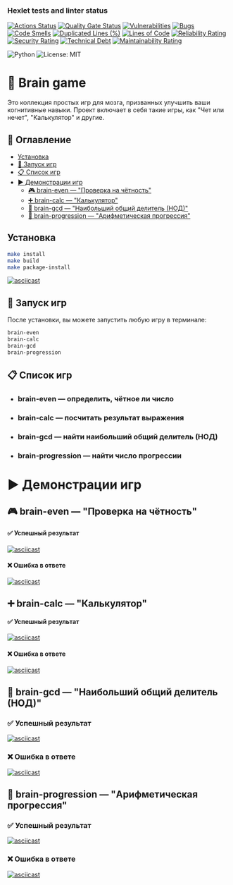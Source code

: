 ### Hexlet tests and linter status

[![Actions Status](https://github.com/Ratatuii/python-project-49/actions/workflows/hexlet-check.yml/badge.svg)](https://github.com/Ratatuii/python-project-49/actions) [![Quality Gate Status](https://sonarcloud.io/api/project_badges/measure?project=iRatatuii_python-project-49&metric=alert_status)](https://sonarcloud.io/summary/new_code?id=iRatatuii_python-project-49) [![Vulnerabilities](https://sonarcloud.io/api/project_badges/measure?project=iRatatuii_python-project-49&metric=vulnerabilities)](https://sonarcloud.io/summary/new_code?id=iRatatuii_python-project-49) [![Bugs](https://sonarcloud.io/api/project_badges/measure?project=iRatatuii_python-project-49&metric=bugs)](https://sonarcloud.io/summary/new_code?id=iRatatuii_python-project-49) [![Code Smells](https://sonarcloud.io/api/project_badges/measure?project=iRatatuii_python-project-49&metric=code_smells)](https://sonarcloud.io/summary/new_code?id=iRatatuii_python-project-49) [![Duplicated Lines (%)](https://sonarcloud.io/api/project_badges/measure?project=iRatatuii_python-project-49&metric=duplicated_lines_density)](https://sonarcloud.io/summary/new_code?id=iRatatuii_python-project-49) [![Lines of Code](https://sonarcloud.io/api/project_badges/measure?project=iRatatuii_python-project-49&metric=ncloc)](https://sonarcloud.io/summary/new_code?id=iRatatuii_python-project-49) [![Reliability Rating](https://sonarcloud.io/api/project_badges/measure?project=iRatatuii_python-project-49&metric=reliability_rating)](https://sonarcloud.io/summary/new_code?id=iRatatuii_python-project-49) [![Security Rating](https://sonarcloud.io/api/project_badges/measure?project=iRatatuii_python-project-49&metric=security_rating)](https://sonarcloud.io/summary/new_code?id=iRatatuii_python-project-49) [![Technical Debt](https://sonarcloud.io/api/project_badges/measure?project=iRatatuii_python-project-49&metric=sqale_index)](https://sonarcloud.io/summary/new_code?id=iRatatuii_python-project-49) [![Maintainability Rating](https://sonarcloud.io/api/project_badges/measure?project=iRatatuii_python-project-49&metric=sqale_rating)](https://sonarcloud.io/summary/new_code?id=iRatatuii_python-project-49)

![Python](https://img.shields.io/badge/python-3.12-blue.svg)
![License: MIT](https://img.shields.io/badge/License-MIT-yellow.svg)

# 🧠 Brain game

Это коллекция простых игр для мозга, призванных улучшить ваши когнитивные навыки. Проект включает в себя такие игры, как "Чет или нечет", "Калькулятор" и другие.

## 📑 Оглавление

- [Установка](#установка)
- [🚀 Запуск игр](#-запуск-игр)
- [📋 Список игр](#-список-игр)
- [▶️ Демонстрации игр](#️-демонстрации-игр)
  - [🎮 brain-even — "Проверка на чётность"](#-brain-even--проверка-на-чётность)
  - [➕ brain-calc — "Калькулятор"](#-brain-calc--калькулятор)
  - [🧮 brain-gcd — "Наибольший общий делитель (НОД)"](#--brain-gcd--наибольший-общий-делитель-нод)
  - [🔢 brain-progression — "Арифметическая прогрессия"](#--brain-progression--арифметическая-прогрессия)

## Установка

```bash
make install
make build
make package-install
```

[![asciicast](https://asciinema.org/a/Lob7Bi5RFfKuVcqRSC68rWdd6.svg)](https://asciinema.org/a/Lob7Bi5RFfKuVcqRSC68rWdd6)

## 🚀 Запуск игр

После установки, вы можете запустить любую игру в терминале:

```bash
brain-even
brain-calc
brain-gcd
brain-progression
```

## 📋 Список игр

- ### brain-even — определить, чётное ли число

- ### brain-calc — посчитать результат выражения

- ### brain-gcd — найти наибольший общий делитель (НОД)

- ### brain-progression — найти число прогрессии


# ▶️ Демонстрации игр

## 🎮 brain-even — "Проверка на чётность"

#### ✅ Успешный результат

[![asciicast](https://asciinema.org/a/2bnHtlsPLgMvO37ScJeI8KEkj.svg)](https://asciinema.org/a/2bnHtlsPLgMvO37ScJeI8KEkj)

#### ❌ Ошибка в ответе

[![asciicast](https://asciinema.org/a/e8psY1kmzWiDzBI0BZMOw712u.svg)](https://asciinema.org/a/e8psY1kmzWiDzBI0BZMOw712u)

## ➕ brain-calc — "Калькулятор"

#### ✅ Успешный результат

[![asciicast](https://asciinema.org/a/NarU8GGvXxlSNtOBLqXlhY5R7.svg)](https://asciinema.org/a/NarU8GGvXxlSNtOBLqXlhY5R7)

#### ❌ Ошибка в ответе

[![asciicast](https://asciinema.org/a/0HKX2DW1sSoMIhYL0WjwZRaLs.svg)](https://asciinema.org/a/0HKX2DW1sSoMIhYL0WjwZRaLs)

## 🧮  brain-gcd — "Наибольший общий делитель (НОД)"

### ✅ Успешный результат

[![asciicast](https://asciinema.org/a/3Ni8fkWBiCV9AtgtQNS89Km32.svg)](https://asciinema.org/a/3Ni8fkWBiCV9AtgtQNS89Km32)

### ❌ Ошибка в ответе

[![asciicast](https://asciinema.org/a/xcH4PlmHac9rjz9W6bV1jE1MO.svg)](https://asciinema.org/a/xcH4PlmHac9rjz9W6bV1jE1MO)

## 🔢  brain-progression — "Арифметическая прогрессия"

### ✅ Успешный результат

[![asciicast](https://asciinema.org/a/OBFFDcs4woR4yxWd5CUg7Q0m6.svg)](https://asciinema.org/a/OBFFDcs4woR4yxWd5CUg7Q0m6)

### ❌ Ошибка в ответе

[![asciicast](https://asciinema.org/a/cftuGbqvGdPYjRCPA7NH1mgvr.svg)](https://asciinema.org/a/cftuGbqvGdPYjRCPA7NH1mgvr)